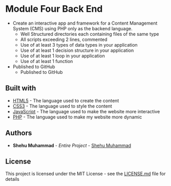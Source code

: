 # Module Four Back End
- Create an interactive app and framework for a Content Management System (CMS) using PHP only as the backend language.
	- Well Structured directories each containing files of the same type
	- All scripts exceeding 2 lines, commented
	- Use of at least 3 types of data types in your application
	- Use of at least 1 decision structure in your application
	- Use of at least 1 loop in your application
	- Use of at least 1 function 
- Published to GitHub
	- Published to GitHub
## Built with
* [HTML5](https://webplatform.github.io/docs/html/html5/) - The language used to create the content
* [CSS3](https://devdocs.io/css/) - The language used to style the content
* [JavaScript](https://devdocs.io/javascript/) - The language used to make the website more interactive
* [PHP](https://www.php.net/manual/en/) - The language used to make my website more dynamic
## Authors
* **Shehu Muhammad** - *Entire Project* - [Shehu Muhammad](https://github.com/Shehu-Muhammad/)
## License
This project is licensed under the MIT License - see the [LICENSE.md](LICENSE.md) file for details
